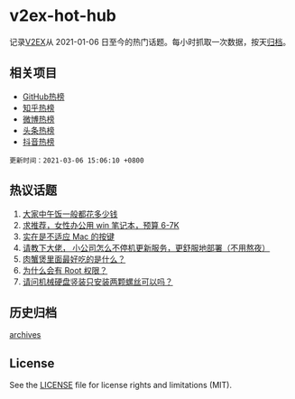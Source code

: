 # v2ex-hot-hub

 记录[V2EX](https://www.v2ex.com/)从 2021-01-06 日至今的热门话题。每小时抓取一次数据，按天[归档](archives)。
 
 ## 相关项目

- [GitHub热榜](https://github.com/lonnyzhang423/github-hot-hub)
- [知乎热榜](https://github.com/lonnyzhang423/zhihu-hot-hub)
- [微博热榜](https://github.com/lonnyzhang423/weibo-hot-hub)
- [头条热榜](https://github.com/lonnyzhang423/toutiao-hot-hub)
- [抖音热榜](https://github.com/lonnyzhang423/douyin-hot-hub)


 `更新时间：2021-03-06 15:06:10 +0800`

## 热议话题

1. [大家中午饭一般都花多少钱](https://www.v2ex.com/t/758883)
1. [求推荐，女性办公用 win 笔记本，预算 6-7K](https://www.v2ex.com/t/758826)
1. [实在是不适应 Mac 的按键](https://www.v2ex.com/t/758970)
1. [请教下大佬， 小公司怎么不停机更新服务，更舒服地部署（不用熬夜）](https://www.v2ex.com/t/758816)
1. [肉蟹煲里面最好吃的是什么？](https://www.v2ex.com/t/758851)
1. [为什么会有 Root 权限？](https://www.v2ex.com/t/758933)
1. [请问机械硬盘竖装只安装两颗螺丝可以吗？](https://www.v2ex.com/t/758967)

## 历史归档

[archives](archives)

## License

See the [LICENSE](LICENSE) file for license rights and limitations (MIT).
